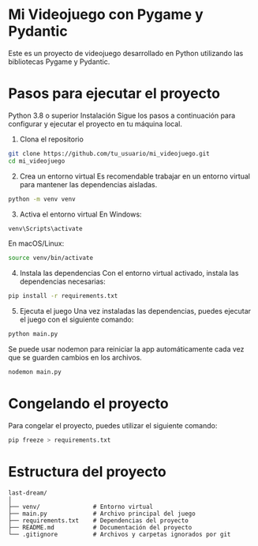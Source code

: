 # Mi Videojuego con Pygame y Pydantic
Este es un proyecto de videojuego desarrollado en Python utilizando las bibliotecas Pygame y Pydantic.

# Pasos para ejecutar el proyecto
Python 3.8 o superior
Instalación
Sigue los pasos a continuación para configurar y ejecutar el proyecto en tu máquina local.

1. Clona el repositorio

```bash
git clone https://github.com/tu_usuario/mi_videojuego.git
cd mi_videojuego
```

2. Crea un entorno virtual
Es recomendable trabajar en un entorno virtual para mantener las dependencias aisladas.

```bash
python -m venv venv
```

3. Activa el entorno virtual
En Windows:

```bash
venv\Scripts\activate
```
En macOS/Linux:

```bash
source venv/bin/activate
```

4. Instala las dependencias
Con el entorno virtual activado, instala las dependencias necesarias:

```bash
pip install -r requirements.txt
```

5. Ejecuta el juego
Una vez instaladas las dependencias, puedes ejecutar el juego con el siguiente comando:

```bash
python main.py
```

Se puede usar nodemon para reiniciar la app automáticamente cada vez que se guarden cambios en los archivos.

```bash
nodemon main.py
```

# Congelando el proyecto
Para congelar el proyecto, puedes utilizar el siguiente comando:

```bash
pip freeze > requirements.txt
```

# Estructura del proyecto

```
last-dream/
│
├── venv/               # Entorno virtual
├── main.py             # Archivo principal del juego
├── requirements.txt    # Dependencias del proyecto
├── README.md           # Documentación del proyecto
└── .gitignore          # Archivos y carpetas ignorados por git
```